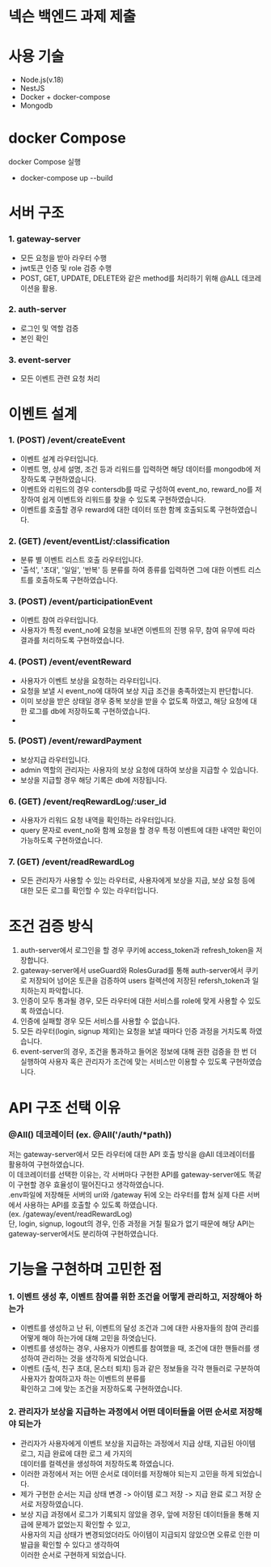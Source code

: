 # 넥슨 백엔드 과제 제출

# 사용 기술
- Node.js(v.18)
- NestJS
- Docker + docker-compose
- Mongodb

# docker Compose
docker Compose 실행
- docker-compose up --build

# 서버 구조

### 1. gateway-server
- 모든 요청을 받아 라우터 수행
- jwt토큰 인증 및 role 검증 수행
- POST, GET, UPDATE, DELETE와 같은 method를 처리하기 위해 @ALL 데코레이션을 활용.

### 2. auth-server
- 로그인 및 역할 검증
- 본인 확인

### 3. event-server
- 모든 이벤트 관련 요청 처리

# 이벤트 설계

### 1. (POST) /event/createEvent
   - 이벤트 설계 라우터입니다.
   - 이벤트 명, 상세 설명, 조건 등과 리워드를 입력하면 해당 데이터를 mongodb에 저장하도록 구현하였습니다.
   - 이벤트와 리워드의 경우 contersdb를 따로 구성하여 event_no, reward_no를 저장하여 쉽게 이벤트와 리워드를 찾을 수 있도록 구현하였습니다.
   - 이벤트를 호출할 경우 reward에 대한 데이터 또한 함께 호출되도록 구현하였습니다.

### 2. (GET) /event/eventList/:classification
   - 분류 별 이벤트 리스트 호출 라우터입니다.
   - '출석', '초대', '일일', '반복' 등 분류를 하여 종류를 입력하면 그에 대한 이벤트 리스트를 호출하도록 구현하였습니다.

### 3. (POST) /event/participationEvent
   - 이벤트 참여 라우터입니다.
   - 사용자가 특정 event_no에 요청을 보내면 이벤트의 진행 유무, 참여 유무에 따라 결과를 처리하도록 구현하였습니다.

### 4. (POST) /event/eventReward
   - 사용자가 이벤트 보상을 요청하는 라우터입니다.
   - 요청을 보낼 시 event_no에 대하여 보상 지급 조건을 충족하였는지 판단합니다.
   - 이미 보상을 받은 상태일 경우 중복 보상을 받을 수 없도록 하였고, 해당 요청에 대한 로그를 db에 저장하도록 구현하였습니다.
   - 
### 5. (POST) /event/rewardPayment
   - 보상지급 라우터입니다.
   - admin 역할의 관리자는 사용자의 보상 요청에 대하여 보상을 지급할 수 있습니다.
   - 보상을 지급할 경우 해당 기록은 db에 저장됩니다.

### 6. (GET) /event/reqRewardLog/:user_id
   - 사용자가 리워드 요청 내역을 확인하는 라우터입니다.
   - query 문자로 event_no와 함께 요청을 할 경우 특정 이벤트에 대한 내역만 확인이 가능하도록 구현하였습니다.

### 7. (GET) /event/readRewardLog
   - 모든 관리자가 사용할 수 있는 라우터로, 사용자에게 보상을 지급, 보상 요청 등에 대한 모든 로그를 확인할 수 있는 라우터입니다.
  
# 조건 검증 방식
1. auth-server에서 로그인을 할 경우 쿠키에 access_token과 refresh_token을 저장합니다.<br/>
2. gateway-server에서 useGuard와 RolesGurad를 통해 auth-server에서 쿠키로 저장되어 넘어온 토큰을 검증하여 users 컬렉션에 저장된 refersh_token과 일치하는지 파악합니다.<br/>
3. 인증이 모두 통과될 경우, 모든 라우터에 대한 서비스를 role에 맞게 사용할 수 있도록 하였습니다.<br/>
4. 인증에 실패할 경우 모든 서비스를 사용할 수 없습니다.<br/>
5. 모든 라우터(login, signup 제외)는 요청을 보낼 때마다 인증 과정을 거치도록 하였습니다.<br/>
6. event-server의 경우, 조건을 통과하고 들어온 정보에 대해 권한 검증을 한 번 더 실행하여 사용자 혹은 관리자가 조건에 맞는 서비스만 이용할 수 있도록 구현하였습니다.

# API 구조 선택 이유

### @All() 데코레이터 (ex. @All('/auth/*path))
저는 gateway-server에서 모든 라우터에 대한 API 호출 방식을 @All 데코레이터를 활용하여 구현하였습니다.<br/>
이 데코레이터를 선택한 이유는, 각 서버마다 구현한 API를 gateway-server에도 똑같이 구현할 경우 효율성이 떨어진다고 생각하였습니다.<br/>
.env파일에 저장해둔 서버의 uri와 /gateway 뒤에 오는 라우터를 합쳐 실제 다른 서버에서 사용하는 API를 호출할 수 있도록 하였습니다.<br/>(ex. /gateway/event/readRewardLog)<br/>
단, login, signup, logout의 경우, 인증 과정을 거칠 필요가 없기 때문에 해당 API는 gateway-server에서도 분리하여 구현하였습니다.

# 기능을 구현하며 고민한 점

### 1. 이벤트 생성 후, 이벤트 참여를 위한 조건을 어떻게 관리하고, 저장해아 하는가
- 이벤트를 생성하고 난 뒤, 이벤트의 달성 조건과 그에 대한 사용자들의 참여 관리를 어떻게 해야 하는가에 대해 고민을 하엿습닌다.
- 이벤트를 생성하는 경우, 사용자가 이벤트를 참여했을 때, 조건에 대한 핸들러를 생성하여 관리하는 것을 생각하게 되었습니다.
- 이벤트 (출석, 친구 초대, 몬스터 퇴치) 등과 같은 정보들을 각각 핸들러로 구분하여 사용자가 참여하고자 하는 이벤트의 분류를<br/> 확인하고 그에 맞는 조건을 저장하도록 구현하였습니다.

### 2. 관리자가 보상을 지급하는 과정에서 어떤 데이터들을 어떤 순서로 저장해야 되는가
- 관리자가 사용자에게 이벤트 보상을 지급하는 과정에서 지급 상태, 지급된 아이템 로그, 지급 완료에 대한 로그 세 가지의<br/> 데이터를 컬렉션을 생성하여 저장하도록 하였습니다.
- 이러한 과정에서 저는 어떤 순서로 데이터를 저장해야 되는지 고민을 하게 되었습니다.
- 제가 구현한 순서는 지급 상태 변경 -> 아이템 로그 저장 -> 지급 완료 로그 저장 순서로 저장하였습니다.
- 보상 지급 과정에서 로그가 기록되지 않았을 경우, 앞에 저장된 데이터들을 통해 지급에 문제가 없었는지 확인할 수 있고,<br/>
사용자의 지급 상태가 변경되었더라도 아이템이 지급되지 않았으면 오류로 인한 미발급을 확인할 수 있다고 생각하여<br>
이러한 순서로 구현하게 되었습니다.


